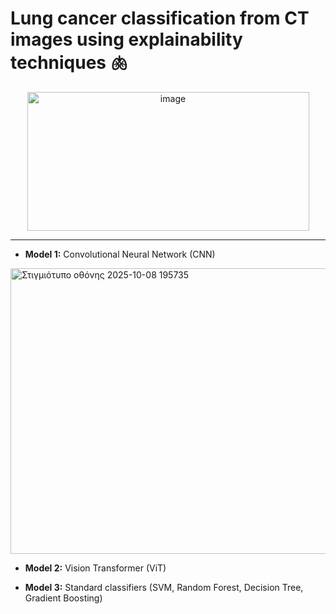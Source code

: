 # Lung cancer classification from CT images using explainability techniques 🫁

<p align="center">
  <img width="451" height="222" alt="image" src="https://github.com/user-attachments/assets/4ad35de8-80d0-46cd-9157-53ae341bcd9a" />
</p>

---
- **Model 1:** Convolutional Neural Network (CNN)

<img width="1378" height="457" alt="Στιγμιότυπο οθόνης 2025-10-08 195735" src="https://github.com/user-attachments/assets/4864b03f-a70b-42c2-b18c-0d9d9610626d" />


- **Model 2:** Vision Transformer (ViT)

- **Model 3:** Standard classifiers (SVM, Random Forest, Decision Tree, Gradient Boosting)
